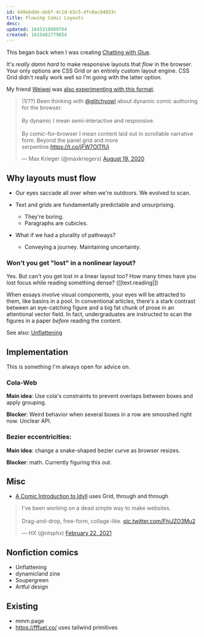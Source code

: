 ```yaml
---
id: 648ebdde-debf-4c1d-b3c5-dfc0ac84853c
title: Flowing Comic Layouts
desc:
updated: 1645318989764
created: 1615482779854
---
```


This began back when I was creating [Chatting with Glue](https://a9.io/glue-comic).

It's _really damn hard_ to make responsive layouts that _flow_ in the browser. Your only options are CSS Grid or an entirely custom layout engine. CSS Grid didn't really work well so I'm going with the latter option.

My friend [Weiwei](https://weiweihsu.com/) was [also experimenting with this format](https://weiweihsu.com/comic).

<blockquote class="twitter-tweet"><p lang="en" dir="ltr">(1/??) Been thinking with <a href="https://twitter.com/glitchyowl?ref_src=twsrc%5Etfw">@glitchyowl</a> about dynamic comic authoring for the browser.<br><br>By dynamic I mean semi-interactive and responsive.<br><br>By comic-for-browser I mean content laid out in scrollable narrative form. Beyond the panel grid and more serpentine.<a href="https://t.co/jFW7OlTfUi">https://t.co/jFW7OlTfUi</a></p>&mdash; Max Krieger (@maxkriegers) <a href="https://twitter.com/maxkriegers/status/1295952957847089152?ref_src=twsrc%5Etfw">August 19, 2020</a></blockquote> <script async src="https://platform.twitter.com/widgets.js" charset="utf-8"></script>

## Why layouts must flow

- Our eyes saccade all over when we're outdoors. We evolved to scan.

- Text and grids are fundamentally predictable and unsurprising.

  - They're boring.
  - Paragraphs are cubicles.

- What if we had a plurality of pathways?
  - Conveying a journey. Maintaining uncertainty.

### Won't you get "lost" in a nonlinear layout?

Yes. But can't you get lost in a linear layout too? How many times have you lost focus while reading something dense? ([[text.reading]])

When essays involve visual components, your eyes will be attracted to them, like basins in a pool. In conventional articles, there's a stark contrast between an eye-catching figure and a big fat chunk of prose in an attentional vector field. In fact, undergraduates are instructed to scan the figures in a paper _before_ reading the content.

See also: [Unflattening](https://www.hup.harvard.edu/catalog.php?isbn=9780674744431)

## Implementation

This is something I'm always open for advice on.

### Cola-Web

**Main idea**: Use cola's constraints to prevent overlaps between boxes and apply grouping.

**Blocker**: Weird behavior when several boxes in a row are smooshed right now. Unclear API.

### Bezier eccentricities:

**Main idea**: change a snake-shaped bezier curve as browser resizes.

**Blocker**: math. Currently figuring this out.

## Misc

- [A Comic Introduction to Idyll](https://mathisonian.github.io/idyll-comic/) uses Grid, through and through

<blockquote class="twitter-tweet"><p lang="en" dir="ltr">I&#39;ve been working on a dead simple way to make websites. <br><br>Drag-and-drop, free-form, collage-like. <a href="https://t.co/FhiJZO3Mu2">pic.twitter.com/FhiJZO3Mu2</a></p>&mdash; HX (@ntsphx) <a href="https://twitter.com/ntsphx/status/1363747307129212929?ref_src=twsrc%5Etfw">February 22, 2021</a></blockquote> <script async src="https://platform.twitter.com/widgets.js" charset="utf-8"></script>

## Nonfiction comics

- Unflattening
- dynamicland zine
- Soupergreen
- Artful design

## Existing

- mmm.page
- https://fffuel.co/ uses tailwind primitives

[//begin]: # "Autogenerated link references for markdown compatibility"
[better-reading]: better-reading.md "Reading, but good"
[//end]: # "Autogenerated link references"
